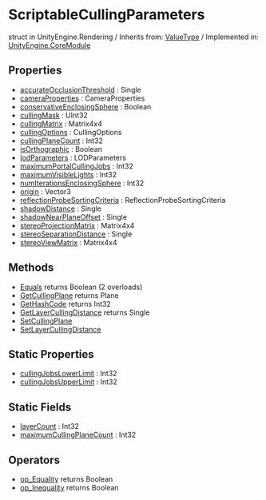 # ScriptableCullingParameters
struct in UnityEngine.Rendering
 / Inherits from: <a href="https://docs.unity3d.com/6000.0/Documentation/ScriptReference/ValueType.html">ValueType</a> / Implemented in: <a href="https://docs.unity3d.com/6000.0/Documentation/ScriptReference/UnityEngine.CoreModule.html">UnityEngine.CoreModule</a>
## Properties
- <a href="https://docs.unity3d.com/6000.0/Documentation/ScriptReference/ScriptableCullingParameters-accurateOcclusionThreshold.html">accurateOcclusionThreshold</a> : Single
- <a href="https://docs.unity3d.com/6000.0/Documentation/ScriptReference/ScriptableCullingParameters-cameraProperties.html">cameraProperties</a> : CameraProperties
- <a href="https://docs.unity3d.com/6000.0/Documentation/ScriptReference/ScriptableCullingParameters-conservativeEnclosingSphere.html">conservativeEnclosingSphere</a> : Boolean
- <a href="https://docs.unity3d.com/6000.0/Documentation/ScriptReference/ScriptableCullingParameters-cullingMask.html">cullingMask</a> : UInt32
- <a href="https://docs.unity3d.com/6000.0/Documentation/ScriptReference/ScriptableCullingParameters-cullingMatrix.html">cullingMatrix</a> : Matrix4x4
- <a href="https://docs.unity3d.com/6000.0/Documentation/ScriptReference/ScriptableCullingParameters-cullingOptions.html">cullingOptions</a> : CullingOptions
- <a href="https://docs.unity3d.com/6000.0/Documentation/ScriptReference/ScriptableCullingParameters-cullingPlaneCount.html">cullingPlaneCount</a> : Int32
- <a href="https://docs.unity3d.com/6000.0/Documentation/ScriptReference/ScriptableCullingParameters-isOrthographic.html">isOrthographic</a> : Boolean
- <a href="https://docs.unity3d.com/6000.0/Documentation/ScriptReference/ScriptableCullingParameters-lodParameters.html">lodParameters</a> : LODParameters
- <a href="https://docs.unity3d.com/6000.0/Documentation/ScriptReference/ScriptableCullingParameters-maximumPortalCullingJobs.html">maximumPortalCullingJobs</a> : Int32
- <a href="https://docs.unity3d.com/6000.0/Documentation/ScriptReference/ScriptableCullingParameters-maximumVisibleLights.html">maximumVisibleLights</a> : Int32
- <a href="https://docs.unity3d.com/6000.0/Documentation/ScriptReference/ScriptableCullingParameters-numIterationsEnclosingSphere.html">numIterationsEnclosingSphere</a> : Int32
- <a href="https://docs.unity3d.com/6000.0/Documentation/ScriptReference/ScriptableCullingParameters-origin.html">origin</a> : Vector3
- <a href="https://docs.unity3d.com/6000.0/Documentation/ScriptReference/ScriptableCullingParameters-reflectionProbeSortingCriteria.html">reflectionProbeSortingCriteria</a> : ReflectionProbeSortingCriteria
- <a href="https://docs.unity3d.com/6000.0/Documentation/ScriptReference/ScriptableCullingParameters-shadowDistance.html">shadowDistance</a> : Single
- <a href="https://docs.unity3d.com/6000.0/Documentation/ScriptReference/ScriptableCullingParameters-shadowNearPlaneOffset.html">shadowNearPlaneOffset</a> : Single
- <a href="https://docs.unity3d.com/6000.0/Documentation/ScriptReference/ScriptableCullingParameters-stereoProjectionMatrix.html">stereoProjectionMatrix</a> : Matrix4x4
- <a href="https://docs.unity3d.com/6000.0/Documentation/ScriptReference/ScriptableCullingParameters-stereoSeparationDistance.html">stereoSeparationDistance</a> : Single
- <a href="https://docs.unity3d.com/6000.0/Documentation/ScriptReference/ScriptableCullingParameters-stereoViewMatrix.html">stereoViewMatrix</a> : Matrix4x4
## Methods
- <a href="https://docs.unity3d.com/6000.0/Documentation/ScriptReference/ScriptableCullingParameters.Equals.html">Equals</a> returns Boolean (2 overloads)
- <a href="https://docs.unity3d.com/6000.0/Documentation/ScriptReference/ScriptableCullingParameters.GetCullingPlane.html">GetCullingPlane</a> returns Plane
- <a href="https://docs.unity3d.com/6000.0/Documentation/ScriptReference/ScriptableCullingParameters.GetHashCode.html">GetHashCode</a> returns Int32
- <a href="https://docs.unity3d.com/6000.0/Documentation/ScriptReference/ScriptableCullingParameters.GetLayerCullingDistance.html">GetLayerCullingDistance</a> returns Single
- <a href="https://docs.unity3d.com/6000.0/Documentation/ScriptReference/ScriptableCullingParameters.SetCullingPlane.html">SetCullingPlane</a>
- <a href="https://docs.unity3d.com/6000.0/Documentation/ScriptReference/ScriptableCullingParameters.SetLayerCullingDistance.html">SetLayerCullingDistance</a>
## Static Properties
- <a href="https://docs.unity3d.com/6000.0/Documentation/ScriptReference/ScriptableCullingParameters-cullingJobsLowerLimit.html">cullingJobsLowerLimit</a> : Int32
- <a href="https://docs.unity3d.com/6000.0/Documentation/ScriptReference/ScriptableCullingParameters-cullingJobsUpperLimit.html">cullingJobsUpperLimit</a> : Int32
## Static Fields
- <a href="https://docs.unity3d.com/6000.0/Documentation/ScriptReference/ScriptableCullingParameters-layerCount.html">layerCount</a> : Int32
- <a href="https://docs.unity3d.com/6000.0/Documentation/ScriptReference/ScriptableCullingParameters-maximumCullingPlaneCount.html">maximumCullingPlaneCount</a> : Int32
## Operators
- <a href="https://docs.unity3d.com/6000.0/Documentation/ScriptReference/ScriptableCullingParameters.op_Equality.html">op_Equality</a> returns Boolean
- <a href="https://docs.unity3d.com/6000.0/Documentation/ScriptReference/ScriptableCullingParameters.op_Inequality.html">op_Inequality</a> returns Boolean
